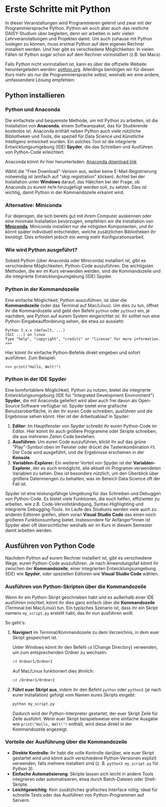 # Erste Schritte mit Python

In dieser Veranstaltungen wird Programmieren gelernt und zwar mit der Programmiersprache Python. Python wir euch aber auch das restliche DAISY-Studium über begleiten, denn wir arbeiten in sehr vielen Lehrveranstaltungen und Projekten damit. Um auch zuhause mit Python loslegen zu können, muss erstmal Python auf dem eigenen Rechner installiert werden. Und hier gibt es verschiedene Möglichkeiten: In vielen Fällen ist Python sogar schon auf dem Rechner vorinstalliert (z.B. bei Macs).

Falls Python nicht vorinstalliert ist, kann es über die offizielle Website heruntergeladen werden: [python.org](https://www.python.org/). Allerdings benötigen wir für diesen Kurs mehr als nur die Programmiersprache selbst, weshalb wir eine andere, umfassendere Lösung empfehlen:

## Python installieren

### Python und Anaconda

Die einfachste und bequemste Methode, um mit Python zu arbeiten, ist die Installation von **Anaconda**, einem Softwarepaket, das für Studierende kostenlos ist. Anaconda enthält neben Python auch viele nützliche Bibliotheken und Tools, die speziell für Data Science und Künstliche Intelligenz entwickelt wurden. Ein solches Tool ist die integrierte Entwicklungsumgebung (IDE) **Spyder**, die das Schreiben und Ausführen von Python-Code erleichtert.

Anaconda könnt ihr hier herunterladen: [Anaconda download link](https://www.anaconda.com/download/success)

Wählt die "Free Download"-Version aus, wobei keine E-Mail-Registrierung notwendig ist (einfach auf "skip registration" klicken). Achtet bei der Installation unter **Windows** darauf, das Häkchen bei der Frage, ob Anaconda zu eurem `PATH` hinzugefügt werden soll, zu setzen. Dies ist wichtig, damit Python in der Kommandozeile erkannt wird.

### Alternative: Miniconda

Für diejenigen, die sich bereits gut mit ihrem Computer auskennen oder eine minimale Installation bevorzugen, empfehlen wir die Installation von [**Miniconda**](https://docs.anaconda.com/miniconda/). Miniconda installiert nur die nötigsten Komponenten, und ihr könnt später individuell entscheiden, welche zusätzlichen Bibliotheken ihr benötigt. Dies erfordert jedoch ein wenig mehr Konfigurationsarbeit.


### Wie wird Python ausgeführt?

Sobald Python (über Anaconda oder Miniconda) installiert ist, gibt es verschiedene Möglichkeiten, Python-Code auszuführen. Die wichtigsten Methoden, die wir im Kurs verwenden werden, sind die Kommandozeile und die integrierte Entwicklungsumgebung (IDE) Spyder.

### Python in der Kommandozeile

Eine einfache Möglichkeit, Python auszuführen, ist über die **Kommandozeile** (oder das Terminal auf Mac/Linux). Um dies zu tun, öffnet ihr die Kommandozeile und gebt den Befehl `python` oder `python3` ein, je nachdem, wie Python auf eurem System eingerichtet ist. Ihr solltet nun eine Python-Eingabeaufforderung sehen, die etwa so aussieht:

```
Python 3.x.x (default, ...)
[GCC ...] on linux
Type "help", "copyright", "credits" or "license" for more information.
>>>
```

Hier könnt ihr einfache Python-Befehle direkt eingeben und sofort ausführen. Zum Beispiel:
```
>>> print("Hallo, Welt!")
```

### Python in der IDE Spyder

Eine komfortablere Möglichkeit, Python zu nutzen, bietet die integrierte Entwicklungsumgebung (IDE für "Integrated Development Environment") **Spyder**, die mit Anaconda geliefert wird aber auch frei davon als Open-Source Software verfügbar ist. Spyder bietet eine grafische Benutzeroberfläche, in der ihr euren Code schreiben, ausführen und die Ergebnisse sehen könnt. Hier ist der Arbeitsablauf in Spyder:

1. **Editor:** Im Hauptfenster von Spyder schreibt ihr euren Python-Code im Editor. Hier könnt ihr auch größere Programme oder Skripte schreiben, die aus mehreren Zeilen Code bestehen.
2. **Ausführen:** Um euren Code auszuführen, klickt ihr auf das grüne "Play"-Symbol oben im Fenster oder drückt die Tastenkombination `F5`. Der Code wird ausgeführt, und die Ergebnisse erscheinen in der **Konsole**.
3. **Variablen-Explorer:** Ein weiterer Vorteil von Spyder ist der **Variablen-Explorer**, der es euch ermöglicht, alle aktuell im Programm verwendeten Variablen zu sehen. Dies ist besonders nützlich, um den Überblick über größere Datenmengen zu behalten, was im Bereich Data Science oft der Fall ist.

Spyder ist eine leistungsfähige Umgebung für das Schreiben und Debuggen von Python-Code. Es bietet viele Funktionen, die euch helfen, effizienter zu arbeiten, wie z.B. Code-Vervollständigung, Syntax-Highlighting und integrierte Debugging-Tools.
Im Laufe des Studiums werden viele auch zu anderen Editoren greifen, allem voran **Visual Studio Code** das einen noch großeren Funktionsumfang bietet. Insbesondere für Anfänger*innen ist Spyder aber oft übersichtlicher weshalb wir im Kurs in diesem Semester damit arbeiten werden.

## Ausführen von Python Code

Nachdem Python auf eurem Rechner installiert ist, gibt es verschiedene Wege, euren Python-Code auszuführen. Je nach Anwendungsfall könnt ihr zwischen der **Kommandozeile**, einer integrierten Entwicklungsumgebung (IDE) wie **Spyder**, oder speziellen Editoren wie **Visual Studio Code** wählen.

### Ausführen von Python-Skripten über die Kommandozeile

Wenn ihr ein Python-Skript geschrieben habt und es außerhalb einer IDE ausführen möchtet, könnt ihr dies ganz einfach über die **Kommandozeile** (Terminal bei Mac/Linux) tun. Ein typisches Szenario ist, dass ihr ein Skript namens `my_script.py` erstellt habt, das ihr nun ausführen wollt.

So geht's:

1. **Navigiert** im Terminal/Kommandozeile zu dem Verzeichnis, in dem euer Skript gespeichert ist.

   Unter Windows könnt ihr den Befehl `cd`  (Change Directory) verwenden, um zum entsprechenden Ordner zu wechseln:

   ```bash 
   cd Ordner1/Ordner2
   ```

   Auf Mac/Linux funktioniert dies ähnlich:

   ```bash
   cd /Ordner1/Ordner2
   ```

2. **Führt euer Skript aus**, indem ihr den Befehl `python` oder `python3` (je nach eurer Installation) gefolgt vom Namen eures Skripts eingebt:

   ```bash
   python my_script.py
   ```

   Dadurch wird der Python-Interpreter gestartet, der euer Skript Zeile für Zeile ausführt. Wenn euer Skript beispielsweise eine einfache Ausgabe wie `print("Hallo, Welt!")` enthält, wird diese direkt in der Kommandozeile angezeigt.

### Vorteile der Ausführung über die Kommandozeile

- **Direkte Kontrolle**: Ihr habt die volle Kontrolle darüber, wie euer Skript gestartet wird und könnt auch verschiedene Python-Versionen explizit verwenden, falls mehrere installiert sind (z. B. `python3 my_script.py` für Python 3).
- **Einfache Automatisierung**: Skripte lassen sich leicht in andere Tools integrieren oder automatisieren, etwa durch Batch-Dateien oder Shell-Skripte.
- **Leichtgewichtig**: Kein zusätzliches grafisches Interface nötig; ideal für schnelle Tests oder das Ausführen von Python-Programmen auf Servern.